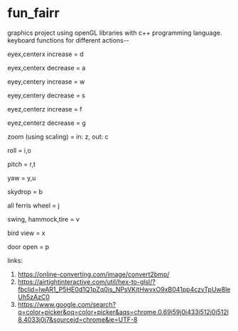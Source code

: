 # fun_fairr

graphics project using openGL libraries with c++ programming language.
keyboard functions for different actions--

eyex,centerx increase = d

eyex,centerx decrease = a

eyey,centery increase = w

eyey,centery decrease = s

eyez,centerz increase = f

eyez,centerz decrease = g

zoom (using scaling) = in: z, out: c

roll = i,o

pitch = r,t

yaw = y,u

skydrop = b

all ferris wheel = j

swing, hammock,tire = v

bird view = x

door open = p

links: 
1. https://online-converting.com/image/convert2bmp/
2. https://airtightinteractive.com/util/hex-to-glsl/?fbclid=IwAR1_P5HE0d1Q1pZq0is_NPsVKitHwvxO9xB041pp4czvTpUw8leUh5zAzC0
3. https://www.google.com/search?q=color+picker&oq=color+picker&aqs=chrome.0.69i59j0i433i512j0i512l8.4033j0j7&sourceid=chrome&ie=UTF-8
